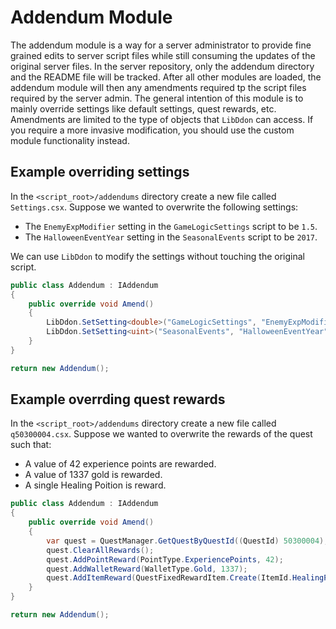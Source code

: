 # Addendum Module

The addendum module is a way for a server administrator to provide fine grained edits to server script files while still consuming the updates of the original server files. In the server repository, only the addendum directory and the README file will be tracked. After all other modules are loaded, the addendum module will then any amendments required tp the script files required by the server admin. The general intention of this module is to mainly override settings like default settings, quest rewards, etc. Amendments are limited to the type of objects that `LibDdon` can access. If you require a more invasive modification, you should use the custom module functionality instead.

## Example overriding settings

In the `<script_root>/addendums` directory create a new file called `Settings.csx`. Suppose we wanted to overwrite the following settings:
- The `EnemyExpModifier` setting in the `GameLogicSettings` script to be `1.5`.
- The `HalloweenEventYear` setting in the `SeasonalEvents` script to be `2017`.

We can use `LibDdon` to modify the settings without touching the original script.

```c#
public class Addendum : IAddendum
{
    public override void Amend()
    {
        LibDdon.SetSetting<double>("GameLogicSettings", "EnemyExpModifier", 1.5);
        LibDdon.SetSetting<uint>("SeasonalEvents", "HalloweenEventYear", 2017);
    }
}

return new Addendum();
```

## Example overrding quest rewards

In the `<script_root>/addendums` directory create a new file called `q50300004.csx`. Suppose we wanted to overwrite the rewards of the quest such that:

- A value of 42 experience points are rewarded.
- A value of 1337 gold is rewarded.
- A single Healing Poition is reward.

```c#
public class Addendum : IAddendum
{
    public override void Amend()
    {
        var quest = QuestManager.GetQuestByQuestId((QuestId) 50300004);
        quest.ClearAllRewards();
        quest.AddPointReward(PointType.ExperiencePoints, 42);
        quest.AddWalletReward(WalletType.Gold, 1337);
        quest.AddItemReward(QuestFixedRewardItem.Create(ItemId.HealingPotion, 1));
    }
}

return new Addendum();
```